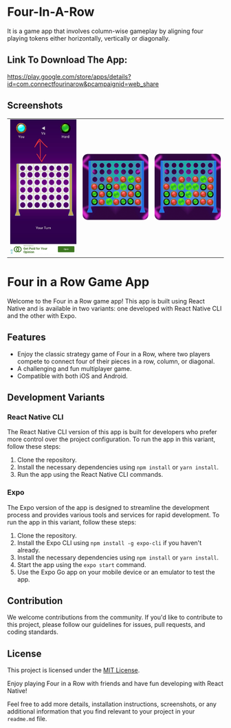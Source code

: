 # Four-In-A-Row
It is a game app that involves column-wise gameplay by aligning four playing tokens either horizontally, vertically or diagonally.

## Link To Download The App:
https://play.google.com/store/apps/details?id=com.connectfourinarow&pcampaignid=web_share

## Screenshots

<table style="width:100%">
  <tr>
    <td><img src="https://github.com/Clavius4/Four-In-A-Row/blob/main/fr.jpg" width="400"></td>
    <td><img src="https://github.com/Clavius4/Four-In-A-Row/blob/main/fr2.png" width="400"></td>
    <td><img src="https://github.com/Clavius4/Four-In-A-Row/blob/main/fr3.png" width="400"></td>
  </tr>
</table>

# Four in a Row Game App

Welcome to the Four in a Row game app! This app is built using React Native and is available in two variants: one developed with React Native CLI and the other with Expo.

## Features

- Enjoy the classic strategy game of Four in a Row, where two players compete to connect four of their pieces in a row, column, or diagonal.
- A challenging and fun multiplayer game.
- Compatible with both iOS and Android.

## Development Variants

### React Native CLI

The React Native CLI version of this app is built for developers who prefer more control over the project configuration. To run the app in this variant, follow these steps:

1. Clone the repository.
2. Install the necessary dependencies using `npm install` or `yarn install`.
3. Run the app using the React Native CLI commands.

### Expo

The Expo version of the app is designed to streamline the development process and provides various tools and services for rapid development. To run the app in this variant, follow these steps:

1. Clone the repository.
2. Install the Expo CLI using `npm install -g expo-cli` if you haven't already.
3. Install the necessary dependencies using `npm install` or `yarn install`.
4. Start the app using the `expo start` command.
5. Use the Expo Go app on your mobile device or an emulator to test the app.

## Contribution

We welcome contributions from the community. If you'd like to contribute to this project, please follow our guidelines for issues, pull requests, and coding standards.

## License

This project is licensed under the [MIT License](LICENSE.md).

Enjoy playing Four in a Row with friends and have fun developing with React Native!

Feel free to add more details, installation instructions, screenshots, or any additional information that you find relevant to your project in your `readme.md` file.

